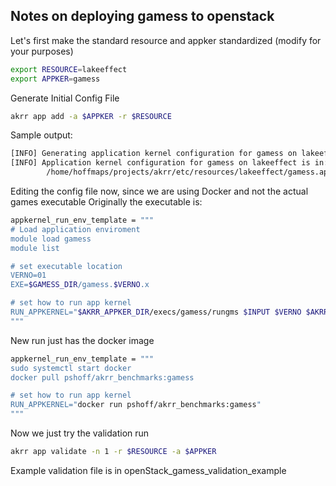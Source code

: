 ## Notes on deploying gamess to openstack

Let's first make the standard resource and appker standardized (modify for your purposes)
```bash
export RESOURCE=lakeeffect
export APPKER=gamess
```
Generate Initial Config File
```bash
akrr app add -a $APPKER -r $RESOURCE
```

Sample output:
```bash
[INFO] Generating application kernel configuration for gamess on lakeeffect
[INFO] Application kernel configuration for gamess on lakeeffect is in: 
        /home/hoffmaps/projects/akrr/etc/resources/lakeeffect/gamess.app.conf

```
Editing the config file now, since we are using Docker and not the actual games executable
Originally the executable is:

```bash
appkernel_run_env_template = """
# Load application enviroment
module load gamess
module list

# set executable location
VERNO=01
EXE=$GAMESS_DIR/gamess.$VERNO.x

# set how to run app kernel
RUN_APPKERNEL="$AKRR_APPKER_DIR/execs/gamess/rungms $INPUT $VERNO $AKRR_NODES $AKRR_CORES_PER_NODE"
"""

```
New run just has the docker image

```bash
appkernel_run_env_template = """
sudo systemctl start docker
docker pull pshoff/akrr_benchmarks:gamess

# set how to run app kernel
RUN_APPKERNEL="docker run pshoff/akrr_benchmarks:gamess"
"""
```
Now we just try the validation run
```bash
akrr app validate -n 1 -r $RESOURCE -a $APPKER
```
Example validation file is in openStack_gamess_validation_example

